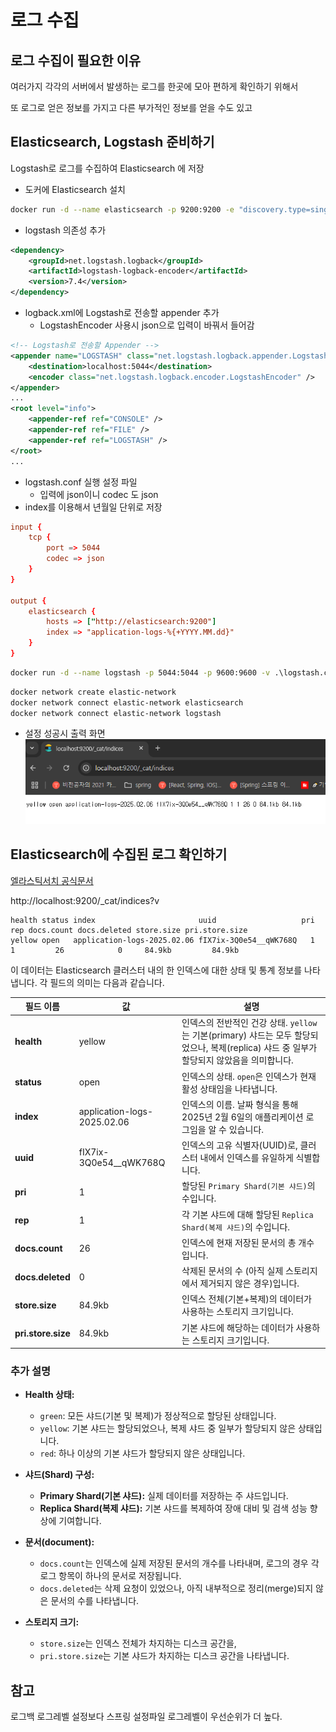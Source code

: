 # 로그 수집

## 로그 수집이 필요한 이유

여러가지 각각의 서버에서 발생하는 로그를 한곳에 모아 편하게 확인하기 위해서

또 로그로 얻은 정보를 가지고 다른 부가적인 정보를 얻을 수도 있고

## Elasticsearch, Logstash 준비하기

Logstash로 로그를 수집하여 Elasticsearch 에 저장

-   도커에 Elasticsearch 설치

```sh
docker run -d --name elasticsearch -p 9200:9200 -e "discovery.type=single-node" -e "xpack.security.enabled=false" -e "xpack.security.http.ssl.enabled=false" docker.elastic.co/elasticsearch/elasticsearch:8.10.0
```

-   logstash 의존성 추가

```xml
<dependency>
    <groupId>net.logstash.logback</groupId>
    <artifactId>logstash-logback-encoder</artifactId>
    <version>7.4</version>
</dependency>
```

-   logback.xml에 Logstash로 전송할 appender 추가
    -   LogstashEncoder 사용시 json으로 입력이 바꿔서 들어감

```xml
<!-- Logstash로 전송할 Appender -->
<appender name="LOGSTASH" class="net.logstash.logback.appender.LogstashTcpSocketAppender">
    <destination>localhost:5044</destination>
    <encoder class="net.logstash.logback.encoder.LogstashEncoder" />
</appender>
...
<root level="info">
    <appender-ref ref="CONSOLE" />
    <appender-ref ref="FILE" />
    <appender-ref ref="LOGSTASH" />
</root>
...
```

-   logstash.conf 실행 설정 파일
    -   입력에 json이니 codec 도 json
-   index를 이용해서 년월일 단위로 저장

```conf
input {
    tcp {
        port => 5044
        codec => json
    }
}

output {
    elasticsearch {
        hosts => ["http://elasticsearch:9200"]
        index => "application-logs-%{+YYYY.MM.dd}"
    }
}
```

```sh
docker run -d --name logstash -p 5044:5044 -p 9600:9600 -v .\logstash.conf:/usr/share/logstash/pipeline/logstash.conf docker.elastic.co/logstash/logstash:8.10.0
```

```sh
docker network create elastic-network
docker network connect elastic-network elasticsearch
docker network connect elastic-network logstash
```

-   설정 성공시 출력 화면
    ![alt text](image.png)

## Elasticsearch에 수집된 로그 확인하기

[엘라스틱서치 공식문서](https://www.elastic.co/guide/en/elasticsearch/reference/current/getting-started.html)

http://localhost:9200/\_cat/indices?v

```
health status index                       uuid                   pri rep docs.count docs.deleted store.size pri.store.size
yellow open   application-logs-2025.02.06 fIX7ix-3Q0e54__qWK768Q   1   1         26            0     84.9kb         84.9kb
```

이 데이터는 Elasticsearch 클러스터 내의 한 인덱스에 대한 상태 및 통계 정보를 나타냅니다. 각 필드의 의미는 다음과 같습니다.

| 필드 이름          | 값                          | 설명                                                                                                                                       |
| ------------------ | --------------------------- | ------------------------------------------------------------------------------------------------------------------------------------------ |
| **health**         | yellow                      | 인덱스의 전반적인 건강 상태. `yellow`는 기본(primary) 샤드는 모두 할당되었으나, 복제(replica) 샤드 중 일부가 할당되지 않았음을 의미합니다. |
| **status**         | open                        | 인덱스의 상태. `open`은 인덱스가 현재 활성 상태임을 나타냅니다.                                                                            |
| **index**          | application-logs-2025.02.06 | 인덱스의 이름. 날짜 형식을 통해 2025년 2월 6일의 애플리케이션 로그임을 알 수 있습니다.                                                     |
| **uuid**           | fIX7ix-3Q0e54\_\_qWK768Q    | 인덱스의 고유 식별자(UUID)로, 클러스터 내에서 인덱스를 유일하게 식별합니다.                                                                |
| **pri**            | 1                           | 할당된 `Primary Shard(기본 샤드)`의 수입니다.                                                                                              |
| **rep**            | 1                           | 각 기본 샤드에 대해 할당된 `Replica Shard(복제 샤드)`의 수입니다.                                                                          |
| **docs.count**     | 26                          | 인덱스에 현재 저장된 문서의 총 개수입니다.                                                                                                 |
| **docs.deleted**   | 0                           | 삭제된 문서의 수 (아직 실제 스토리지에서 제거되지 않은 경우)입니다.                                                                        |
| **store.size**     | 84.9kb                      | 인덱스 전체(기본+복제)의 데이터가 사용하는 스토리지 크기입니다.                                                                            |
| **pri.store.size** | 84.9kb                      | 기본 샤드에 해당하는 데이터가 사용하는 스토리지 크기입니다.                                                                                |

### 추가 설명

-   **Health 상태:**

    -   `green`: 모든 샤드(기본 및 복제)가 정상적으로 할당된 상태입니다.
    -   `yellow`: 기본 샤드는 할당되었으나, 복제 샤드 중 일부가 할당되지 않은 상태입니다.
    -   `red`: 하나 이상의 기본 샤드가 할당되지 않은 상태입니다.

-   **샤드(Shard) 구성:**

    -   **Primary Shard(기본 샤드):** 실제 데이터를 저장하는 주 샤드입니다.
    -   **Replica Shard(복제 샤드):** 기본 샤드를 복제하여 장애 대비 및 검색 성능 향상에 기여합니다.

-   **문서(document):**

    -   `docs.count`는 인덱스에 실제 저장된 문서의 개수를 나타내며, 로그의 경우 각 로그 항목이 하나의 문서로 저장됩니다.
    -   `docs.deleted`는 삭제 요청이 있었으나, 아직 내부적으로 정리(merge)되지 않은 문서의 수를 나타냅니다.

-   **스토리지 크기:**
    -   `store.size`는 인덱스 전체가 차지하는 디스크 공간을,
    -   `pri.store.size`는 기본 샤드가 차지하는 디스크 공간을 나타냅니다.

## 참고

로그백 로그레벨 설정보다 스프링 설정파일 로그레벨이 우선순위가 더 높다.

